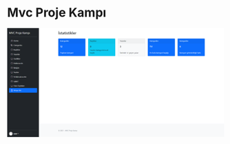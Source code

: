 # Mvc Proje Kampı

![İstatistikler sayfası](/MvcProjeKampi/Views/AdminStatistic/MvcProjeKampi_StatisticView.png)
